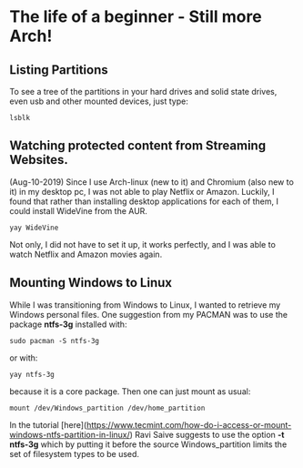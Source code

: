 # The life of a beginner - Still more Arch!

## Listing Partitions 
To see a tree of the partitions in your
hard drives and solid state drives, even
usb and other mounted devices, just type:

    lsblk
 
## Watching protected content from Streaming Websites.
(Aug-10-2019) Since I use Arch-linux 
(new to it) and Chromium (also new to it) 
in my desktop pc,  I was not able to play 
Netflix or Amazon. Luckily, 
I found that rather than installing
desktop applications for each of them, 
I could install WideVine from the AUR.

    yay WideVine

Not only, I did not have to set it up, 
it works perfectly, and I was able to
watch Netflix and Amazon movies again.

## Mounting Windows to Linux
While I was transitioning from Windows 
to Linux, I wanted to retrieve my
Windows personal files. One suggestion from 
my PACMAN was to use the package **ntfs-3g**
installed with:

    sudo pacman -S ntfs-3g

or with:
    
    yay ntfs-3g

because it is a core package. Then one
can just mount as usual:

    mount /dev/Windows_partition /dev/home_partition

In the tutorial
[here](<BS>https://www.tecmint.com/how-do-i-access-or-mount-windows-ntfs-partition-in-linux/)
Ravi Saive suggests to use the option **-t ntfs-3g** which by putting it before
the source Windows_partition limits the set of filesystem types to be used. 

<!--
## Fast History Search in the Z-shell
Look at [here](https://unix.stackexchange.com/questions/97843/how-can-i-search-history-with-text-already-entered-at-the-prompt-in-zsh)

Since I am using kitty per suggestion of my ZEN, rather than going to
**.zshrc** which is in my user directory **/home/username**, I will write these
commands in **.config/kitty/kitty.conf**
-->




